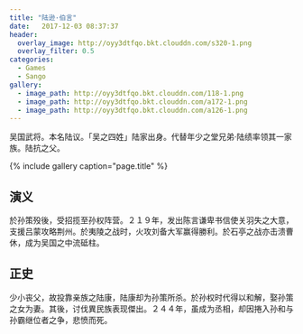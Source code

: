 ```yaml
---
title: "陆逊·伯言"
date:   2017-12-03 08:37:37
header:
  overlay_image: http://oyy3dtfqo.bkt.clouddn.com/s320-1.png
  overlay_filter: 0.5
categories:
  - Games
  - Sango
gallery:
  - image_path: http://oyy3dtfqo.bkt.clouddn.com/118-1.png
  - image_path: http://oyy3dtfqo.bkt.clouddn.com/a172-1.png
  - image_path: http://oyy3dtfqo.bkt.clouddn.com/a126-1.png
---
```


吴国武将。本名陆议。「吴之四姓」陆家出身。代替年少之堂兄弟·陆绩率领其一家族。陆抗之父。

{% include gallery caption="page.title" %}

## 演义

於孙策殁後，受招揽至孙权阵营。２１９年，发出陈言谦卑书信使关羽失之大意，支援吕蒙攻略荆州。於夷陵之战时，火攻刘备大军赢得勝利。於石亭之战亦击溃曹休，成为吴国之中流砥柱。

## 正史

少小丧父，故投靠亲族之陆康，陆康却为孙策所杀。於孙权时代得以和解，娶孙策之女为妻。其後，讨伐異民族表现傑出。２４４年，虽成为丞相，却因捲入孙和与孙霸继位者之争，悲愤而死。